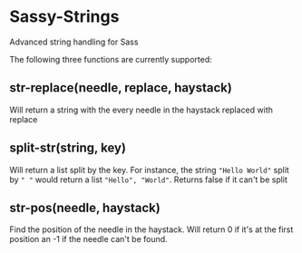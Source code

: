 Sassy-Strings
=============

Advanced string handling for Sass

The following three functions are currently supported:

## str-replace(needle, replace, haystack)

Will return a string with the every needle in the haystack replaced with replace

## split-str(string, key)

Will return a list split by the key. For instance, the string `"Hello World"` split by `" "` would return a list `"Hello", "World"`. Returns false if it can't be split

## str-pos(needle, haystack)

Find the position of the needle in the haystack. Will return 0 if it's at the first position an -1 if the needle can't be found.